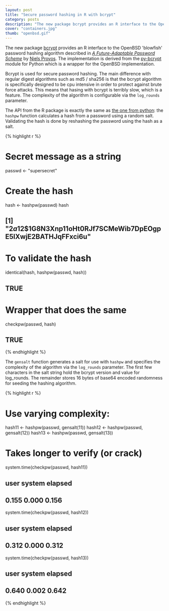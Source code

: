 ```yaml
---
layout: post
title: "Secure password hashing in R with bcrypt"
category: posts
description: "The new package bcrypt provides an R interface to the OpenBSD ‘blowfish’ password hashing algorithm, as described in A Future-Adaptable Password Scheme by Niels Provos. The implementation is derived from the py-bcrypt module for Python which is a wrapper for the OpenBSD implementation."
cover: "containers.jpg"
thumb: "openbsd.gif"
---
```


The new package [bcrypt](http://cran.r-project.org/web/packages/bcrypt/) provides an R interface to the OpenBSD 'blowfish' password hashing algorithm described in [*A Future-Adaptable Password Scheme*](http://www.openbsd.org/papers/bcrypt-paper.pdf) by [Niels Provos](http://research.google.com/pubs/author1.html). The implementation is derived from the [py-bcrypt](https://pypi.python.org/pypi/py-bcrypt/) module for Python which is a wrapper for the OpenBSD implementation.

Bcrypt is used for secure password hashing. The main difference with regular digest algorithms such as md5 / sha256 is that the bcrypt algorithm is specifically designed to be cpu intensive in order to protect against brute force attacks. This means that hasing with bcrypt is terribly slow, which is a feature. The complexity of the algorithm is configurable via the `log_rounds` parameter.

The API from the R package is exactly the same as [the one from python](http://www.mindrot.org/projects/py-bcrypt/): the `hashpw` function calculates a hash from a password using a random salt. Validating the hash is done by reshashing the password using the hash as a salt. 

{% highlight r %}
# Secret message as a string
passwd <- "supersecret"

# Create the hash
hash <- hashpw(passwd)
hash
## [1] "$2a$12$1G8N3Xnp11oHt0RJf7SCMeWib7DpEOgpE5lXwjE2BATHJqFFxci6u"

# To validate the hash
identical(hash, hashpw(passwd, hash))
## TRUE

# Wrapper that does the same
checkpw(passwd, hash)
## TRUE
{% endhighlight %} 

The `gensalt` function generates a salt for use with `hashpw` and specifies the complexity of the algorithm via the `log_rounds` parameter. The first few characters in the salt string hold the bcrypt version  and value for log_rounds. The remainder stores 16 bytes of base64 encoded randomness for seeding the hashing algorithm.

{% highlight r %}
# Use varying complexity:
hash11 <- hashpw(passwd, gensalt(11))
hash12 <- hashpw(passwd, gensalt(12))
hash13 <- hashpw(passwd, gensalt(13))

# Takes longer to verify (or crack)
system.time(checkpw(passwd, hash11))
##   user  system elapsed 
##  0.155   0.000   0.156 
system.time(checkpw(passwd, hash12))
##   user  system elapsed 
##  0.312   0.000   0.312 
system.time(checkpw(passwd, hash13))
##   user  system elapsed 
##  0.640   0.002   0.642
{% endhighlight %} 
